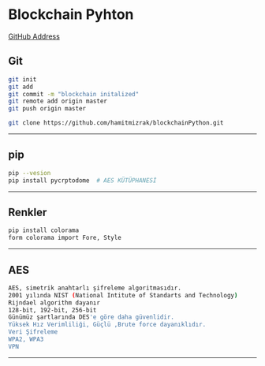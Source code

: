 # Blockchain Pyhton

[GitHub Address](https://github.com/hamitmizrak/blockchainPython.git)

## Git
```sh
git init
git add
git commit -m "blockchain initalized"
git remote add origin master
git push origin master

git clone https://github.com/hamitmizrak/blockchainPython.git
```
---

## pip
```sh
pip --vesion
pip install pycrptodome  # AES KÜTÜPHANESİ
```
---

## Renkler
```sh
pip install colorama
form colorama import Fore, Style
```
---

## AES
```sh
AES, simetrik anahtarlı şifreleme algoritmasıdır.
2001 yılında NIST (National Intitute of Standarts and Technology)
Rijndael algorithm dayanır
128-bit, 192-bit, 256-bit
Günümüz şartlarında DES'e göre daha güvenlidir.
Yüksek Hız Verimliliği, Güçlü ,Brute force dayanıklıdır.
Veri Şifreleme
WPA2, WPA3
VPN

```
---
